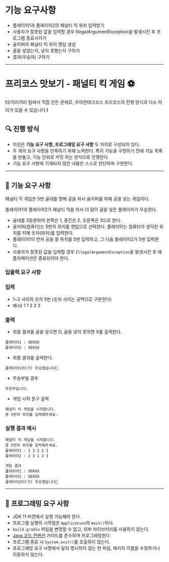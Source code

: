 # 기능 요구사항
- 플레이어1과 플레이어2의 패널티 킥 위치 입력받기
- 사용자가 잘못된 값을 입력할 경우 IllegalArgumentException을 발생시킨 후 프로그램 종료시키기
- 골키퍼의 패널티 킥 위치 랜덤 생성
- 골을 넣었는지, 넣지 못했는지 구하기
- 결과(우승자) 구하기

---

# 프리코스 맛보기 - 패널티 킥 게임 ⚽️

❗️코끼리끼리 팀에서 직접 만든 문제로, 우아한테크코스 프리코스의 진행 방식과 다소 차이가 있을 수 있습니다.❗️ 

## 🔍 진행 방식

- 미션은 **기능 요구 사항, 프로그래밍 요구 사항** 두 가지로 구성되어 있다.
- 두 개의 요구 사항을 만족하기 위해 노력한다. 특히 기능을 구현하기 전에 기능 목록을 만들고, 기능 단위로 커밋 하는 방식으로 진행한다.
- 기능 요구 사항에 기재되지 않은 내용은 스스로 판단하여 구현한다.

---

## 🚀 기능 요구 사항

패널티 킥 게임은 5번 골대를 향해 공을 차서 골키퍼를 피해 공을 넣는 게임이다.

플레이어1과 플레이어2가 패널티 킥을 차서 더 많이 골을 넣은 플레이어가 우승한다.

- 골대를 3등분하여 왼쪽은 1, 중간은 2, 오른쪽은 3으로 한다.
- 골키퍼(컴퓨터)는 5번의 위치를 랜덤으로 선택한다. 플레이어는 컴퓨터가 생각한 위치를 피해 숫자(위치)를 입력한다.
- 플레이어1이 먼저 공을 찰 위치를 5번 입력하고, 그 다음 플레이어2가 5번 입력한다.
- 사용자가 잘못된 값을 입력할 경우 `IllegalArgumentException`을 발생시킨 후 애플리케이션은 종료되어야 한다.

### 입출력 요구 사항

### 입력

- 1~3 사이의 숫자 5번 (숫자 사이는 공백으로 구분한다)
- 예시) 1 1 2 2 3

### 출력

- 최종 결과를 골을 넣으면 O, 골을 넣지 못하면 X를 출력한다.

```
플레이어1 : OOXXO
플레이어2 : XOXXX
```

- 최종 결과를 출력한다.

```
플레이어1이(가) 우승했습니다🎉
```

- 무승부일 경우

```
무승부입니다.
```

- 게임 시작 문구 출력

```
패널티 킥 게임을 시작합니다.
총 5번의 위치를 입력해주세요.
```

### 실행 결과 예시

```
패널티 킥 게임을 시작합니다.
총 5번의 위치를 입력해주세요.
플레이어1 : 1 3 2 2 1
플레이어2 : 2 3 1 2 3

게임 결과
플레이어1 : XOXXX
플레이어2 : OOXXO
플레이어2이(가) 우승했습니다🎉
```

---

## 🎯 프로그래밍 요구 사항

- JDK 11 버전에서 실행 가능해야 한다.
- 프로그램 실행의 시작점은 `Application`의 `main()`이다.
- `build.gradle` 파일을 변경할 수 없고, 외부 라이브러리를 사용하지 않는다.
- [Java 코드 컨벤션](https://github.com/woowacourse/woowacourse-docs/tree/master/styleguide/java) 가이드를 준수하며 프로그래밍한다.
- 프로그램 종료 시 `System.exit()`를 호출하지 않는다.
- 프로그래밍 요구 사항에서 달리 명시하지 않는 한 파일, 패키지 이름을 수정하거나 이동하지 않는다.
